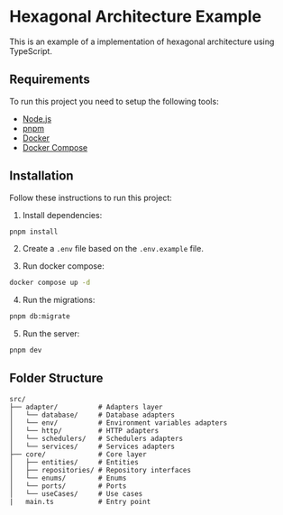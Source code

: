 # Hexagonal Architecture Example

This is an example of a implementation of hexagonal architecture using TypeScript.

## Requirements

To run this project you need to setup the following tools:

- [Node.js](https://nodejs.org/pt)
- [pnpm](https://pnpm.io/)
- [Docker](https://www.docker.com/)
- [Docker Compose](https://docs.docker.com/compose/)

## Installation 

Follow these instructions to run this project:

1. Install dependencies:

```bash
pnpm install
```

2. Create a `.env` file based on the `.env.example` file.

3. Run docker compose:

```bash
docker compose up -d
```

4. Run the migrations:

```bash
pnpm db:migrate 
```

5. Run the server:

```bash
pnpm dev
```

## Folder Structure

```
src/
├── adapter/          # Adapters layer
│   └── database/     # Database adapters
│   └── env/          # Environment variables adapters
│   └── http/         # HTTP adapters
│   └── schedulers/   # Schedulers adapters
│   └── services/     # Services adapters
├── core/             # Core layer
│   ├── entities/     # Entities
│   ├── repositories/ # Repository interfaces
│   └── enums/        # Enums
│   └── ports/        # Ports
│   └── useCases/     # Use cases
|   main.ts           # Entry point
```







